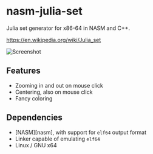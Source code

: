 # nasm-julia-set

Julia set generator for x86-64 in NASM and C++.

https://en.wikipedia.org/wiki/Julia_set

![Screenshot](https://image.ibb.co/hset75/julia_set_generator.png)

## Features

- Zooming in and out on mouse click
- Centering, also on mouse click 
- Fancy coloring

## Dependencies

- [NASM][nasm], with support for `elf64` output format
- Linker capable of emulating `elf64`
- Linux / GNU x64
